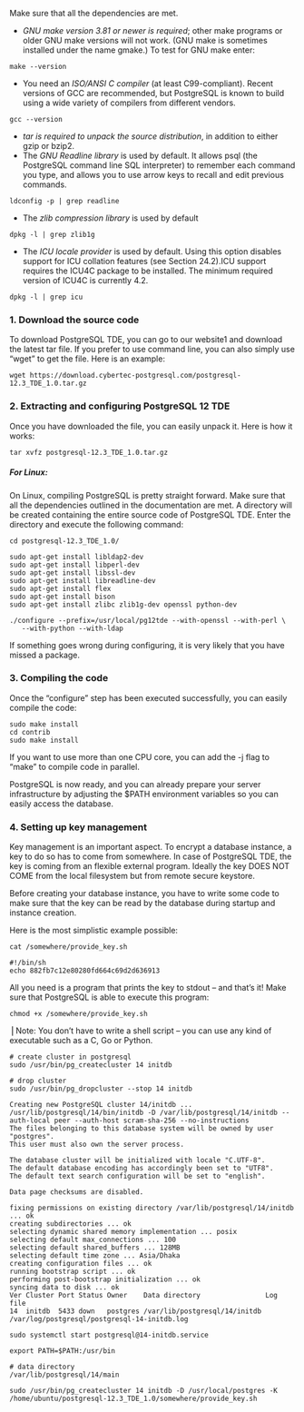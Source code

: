
Make sure that all the dependencies are met.

- _GNU make version 3.81 or newer is required_; other make programs or older GNU make versions will not work. (GNU make is sometimes installed under the name gmake.) To test for GNU make enter:

```
make --version
```
- You need an _ISO/ANSI C compiler_ (at least C99-compliant). Recent versions of GCC are recommended, but PostgreSQL is known to build using a wide variety of compilers from different vendors.
```
gcc --version
```
- _tar is required to unpack the source distribution_, in addition to either gzip or bzip2.
- The _GNU Readline library_ is used by default. It allows psql (the PostgreSQL command line SQL interpreter) to remember each command you type, and allows you to use arrow keys to recall and edit previous commands.

```
ldconfig -p | grep readline
```

- The _zlib compression library_ is used by default
```
dpkg -l | grep zlib1g
```
- The _ICU locale provider_ is used by default. Using this option disables support for ICU collation features (see Section 24.2).ICU support requires the ICU4C package to be installed. The minimum required version of ICU4C is currently 4.2.
```
dpkg -l | grep icu
```


### 1. Download the source code
To download PostgreSQL TDE, you can go to our ​website1 and download the latest tar file. If you prefer to use command line, you can also simply use “wget” to get the file. Here is an example:

```
wget https://download.cybertec-postgresql.com/postgresql-12.3_TDE_1.0.tar.gz
```

### 2. Extracting and configuring PostgreSQL 12 TDE

Once you have downloaded the file, you can easily unpack it. Here is how it works:
```
tar xvfz postgresql-12.3_TDE_1.0.tar.gz
```
##### For Linux:

On Linux, compiling PostgreSQL is pretty straight forward. Make sure that all the dependencies outlined in the documentation are met. A directory will be created containing the entire source code of PostgreSQL TDE. Enter
the directory and execute the following command:

```
cd postgresql-12.3_TDE_1.0/
```

```
sudo apt-get install libldap2-dev
sudo apt-get install libperl-dev
sudo apt-get install libssl-dev
sudo apt-get install libreadline-dev
sudo apt-get install flex
sudo apt-get install bison
sudo apt-get install zlibc zlib1g-dev openssl python-dev
```


```
./configure --prefix=/usr/local/pg12tde --with-openssl --with-perl \
   --with-python --with-ldap
```

If something goes wrong during configuring, it is very likely that you have missed a package. 

### 3. Compiling the code

Once the “configure” step has been executed successfully, you can easily compile the code:

```
sudo make install
cd contrib
sudo make install
```

If you want to use more than one CPU core, you can add the -j flag to “make” to compile code in parallel. 

PostgreSQL is now ready, and you can already prepare your server infrastructure by adjusting the $PATH environment variables so you can easily access the database.


### 4. Setting up key management

Key management is an important aspect. To encrypt a database instance, a key to do so has to come from somewhere. In case of PostgreSQL TDE, the key is coming from an flexible external program. Ideally the key DOES NOT COME from the local filesystem but from remote secure keystore.

Before creating your database instance, you have to write some code to make sure that the key can be read by the database during startup and instance creation.

Here is the most simplistic example possible:

```
cat /somewhere/provide_key.sh 
```

```
#!/bin/sh 
echo 882fb7c12e80280fd664c69d2d636913
```

All you need is a program that prints the key to stdout – and that’s it! Make sure that PostgreSQL is able to execute this program:
```
chmod +x /somewhere/provide_key.sh
```

⎟   Note: You don’t have to write a shell script – you can use any kind of executable such as a C, Go or Python.


```
# create cluster in postgresql
sudo /usr/bin/pg_createcluster 14 initdb

# drop cluster
sudo /usr/bin/pg_dropcluster --stop 14 initdb
```
```
Creating new PostgreSQL cluster 14/initdb ...
/usr/lib/postgresql/14/bin/initdb -D /var/lib/postgresql/14/initdb --auth-local peer --auth-host scram-sha-256 --no-instructions
The files belonging to this database system will be owned by user "postgres".
This user must also own the server process.

The database cluster will be initialized with locale "C.UTF-8".
The default database encoding has accordingly been set to "UTF8".
The default text search configuration will be set to "english".

Data page checksums are disabled.

fixing permissions on existing directory /var/lib/postgresql/14/initdb ... ok
creating subdirectories ... ok
selecting dynamic shared memory implementation ... posix
selecting default max_connections ... 100
selecting default shared_buffers ... 128MB
selecting default time zone ... Asia/Dhaka
creating configuration files ... ok
running bootstrap script ... ok
performing post-bootstrap initialization ... ok
syncing data to disk ... ok
Ver Cluster Port Status Owner    Data directory                Log file
14  initdb  5433 down   postgres /var/lib/postgresql/14/initdb /var/log/postgresql/postgresql-14-initdb.log
```

```
sudo systemctl start postgresql@14-initdb.service
```

```
export PATH=$PATH:/usr/bin
```
```
# data directory
/var/lib/postgresql/14/main
```
```
sudo /usr/bin/pg_createcluster 14 initdb -D /usr/local/postgres -K /home/ubuntu/postgresql-12.3_TDE_1.0/somewhere/provide_key.sh
```
